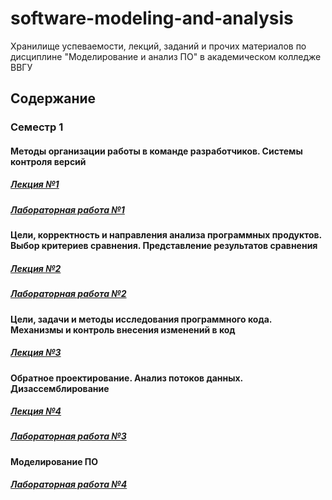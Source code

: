 # software-modeling-and-analysis
Хранилище успеваемости, лекций, заданий и прочих материалов по дисциплине "Моделирование и анализ ПО" в академическом колледже ВВГУ

## Содержание

### Семестр 1

#### Методы организации работы в команде разработчиков. Системы контроля версий

##### [Лекция №1](sem1/lecs/lec1.pdf)
##### [Лабораторная работа №1](sem1/labs/lab1.md)

#### Цели, корректность и направления анализа программных продуктов. Выбор критериев сравнения. Представление результатов сравнения

##### [Лекция №2](sem1/lecs/lec2.md)
##### [Лабораторная работа №2](sem1/labs/lab2.md)

#### Цели, задачи и методы исследования программного кода. Механизмы и контроль внесения изменений в код

##### [Лекция №3](sem1/lecs/lec3.md)

#### Обратное проектирование. Анализ потоков данных. Дизассемблирование

##### [Лекция №4](sem1/lecs/lec4/lec4.md)
##### [Лабораторная работа №3](sem1/labs/lab3.md)

#### Моделирование ПО

##### [Лабораторная работа №4](sem1/labs/lab4.md)
